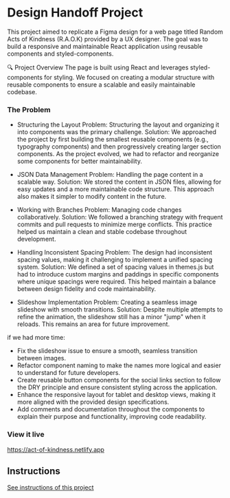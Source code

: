 # Design Handoff Project

This project aimed to replicate a Figma design for a web page titled Random Acts of Kindness (R.A.O.K) provided by a UX designer. The goal was to build a responsive and maintainable React application using reusable components and styled-components.

🔍 Project Overview
The page is built using React and leverages styled-components for styling. We focused on creating a modular structure with reusable components to ensure a scalable and easily maintainable codebase.

### The Problem

- Structuring the Layout
  Problem: Structuring the layout and organizing it into components was the primary challenge.
  Solution: We approached the project by first building the smallest reusable components (e.g., typography components) and then progressively creating larger section components. As the project evolved, we had to refactor and reorganize some components for better maintainability.

- JSON Data Management
  Problem: Handling the page content in a scalable way.
  Solution: We stored the content in JSON files, allowing for easy updates and a more maintainable code structure. This approach also makes it simpler to modify content in the future.

- Working with Branches
  Problem: Managing code changes collaboratively.
  Solution: We followed a branching strategy with frequent commits and pull requests to minimize merge conflicts. This practice helped us maintain a clean and stable codebase throughout development.

- Handling Inconsistent Spacing
  Problem: The design had inconsistent spacing values, making it challenging to implement a unified spacing system.
  Solution: We defined a set of spacing values in themes.js but had to introduce custom margins and paddings in specific components where unique spacings were required. This helped maintain a balance between design fidelity and code maintainability.

- Slideshow Implementation
  Problem: Creating a seamless image slideshow with smooth transitions.
  Solution: Despite multiple attempts to refine the animation, the slideshow still has a minor "jump" when it reloads. This remains an area for future improvement.

if we had more time:

- Fix the slideshow issue to ensure a smooth, seamless transition between images.
- Refactor component naming to make the names more logical and easier to understand for future developers.
- Create reusable button components for the social links section to follow the DRY principle and ensure consistent styling across the application.
- Enhance the responsive layout for tablet and desktop views, making it more aligned with the provided design specifications.
- Add comments and documentation throughout the components to explain their purpose and functionality, improving code readability.

### View it live

https://act-of-kindness.netlify.app

## Instructions

<a href="instructions.md">
   See instructions of this project
  </a>
